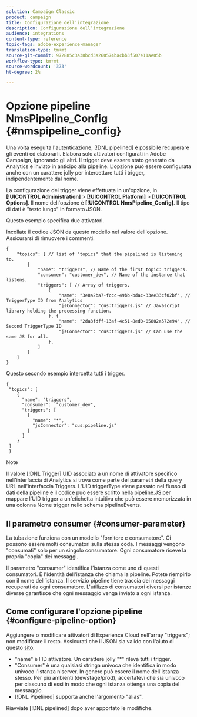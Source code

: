 ```yaml
---
solution: Campaign Classic
product: campaign
title: Configurazione dell’integrazione
description: Configurazione dell’integrazione
audience: integrations
content-type: reference
topic-tags: adobe-experience-manager
translation-type: tm+mt
source-git-commit: 972885c3a38bcd3a260574bacbb3f507e11ae05b
workflow-type: tm+mt
source-wordcount: '373'
ht-degree: 2%

---
```



# Opzione pipeline NmsPipeline_Config {#nmspipeline_config}

Una volta eseguita l&#39;autenticazione, [!DNL pipelined] è possibile recuperare gli eventi ed elaborarli. Elabora solo attivatori configurati in  Adobe Campaign, ignorando gli altri. Il trigger deve essere stato generato da Analytics e inviato in anticipo alla pipeline.
L&#39;opzione può essere configurata anche con un carattere jolly per intercettare tutti i trigger, indipendentemente dal nome.

La configurazione dei trigger viene effettuata in un&#39;opzione, in **[!UICONTROL Administration]** > **[!UICONTROL Platform]** > **[!UICONTROL Options]**. Il nome dell&#39;opzione è **[!UICONTROL NmsPipeline_Config]**. Il tipo di dati è &quot;testo lungo&quot; in formato JSON.

Questo esempio specifica due attivatori.

Incollate il codice JSON da questo modello nel valore dell&#39;opzione. Assicurarsi di rimuovere i commenti.

```
{
    "topics": [ // list of "topics" that the pipelined is listening to.
        {
            "name": "triggers", // Name of the first topic: triggers.
            "consumer": "customer_dev", // Name of the instance that listens. 
            "triggers": [ // Array of triggers. 
                {
                    "name": "3e8a2ba7-fccc-49bb-bdac-33ee33cf02bf", // TriggerType ID from Analytics 
                    "jsConnector": "cus:triggers.js" // Javascript library holding the processing function.
                }, {
                    "name": "2da3fdff-13af-4c51-8ed0-05802a572e94", // Second TriggerType ID 
                    "jsConnector": "cus:triggers.js" // Can use the same JS for all.
                },
            ]
        }
    ]
}
```

Questo secondo esempio intercetta tutti i trigger.

```
{
 "topics": [
    {
      "name": "triggers",
      "consumer":  "customer_dev",
      "triggers": [
        {
          "name": "*",
          "jsConnector": "cus:pipeline.js"
        }
      ]
    }
 ]
 }
```

>[!NOTE]
>
>Il valore [!DNL Trigger] UID associato a un nome di attivatore specifico nell&#39;interfaccia di Analytics si trova come parte dei parametri della query URL nell&#39;interfaccia Triggers. L&#39;UID triggerType viene passato nel flusso di dati della pipeline e il codice può essere scritto nella pipeline.JS per mappare l&#39;UID trigger a un&#39;etichetta intuitiva che può essere memorizzata in una colonna Nome trigger nello schema pipelineEvents.

## Il parametro consumer {#consumer-parameter}

La tubazione funziona con un modello &quot;fornitore e consumatore&quot;. Ci possono essere molti consumatori sulla stessa coda. I messaggi vengono &quot;consumati&quot; solo per un singolo consumatore. Ogni consumatore riceve la propria &quot;copia&quot; dei messaggi.

Il parametro &quot;consumer&quot; identifica l’istanza come uno di questi consumatori. È l&#39;identità dell&#39;istanza che chiama la pipeline. Potete riempirlo con il nome dell’istanza. Il servizio pipeline tiene traccia dei messaggi recuperati da ogni consumatore. L&#39;utilizzo di consumatori diversi per istanze diverse garantisce che ogni messaggio venga inviato a ogni istanza.

## Come configurare l&#39;opzione pipeline {#configure-pipeline-option}

Aggiungere o modificare  attivatori di Experience Cloud nell&#39;array &quot;triggers&quot;; non modificare il resto.
Assicurati che il JSON sia valido con l&#39;aiuto di questo [sito](http://jsonlint.com/).

* &quot;name&quot; è l&#39;ID attivatore. Un carattere jolly &quot;*&quot; rileva tutti i trigger.
* &quot;Consumer&quot; è una qualsiasi stringa univoca che identifica in modo univoco l&#39;istanza nlserver. In genere può essere il nome dell&#39;istanza stesso. Per più ambienti (dev/stage/prod), accertatevi che sia univoco per ciascuno di essi in modo che ogni istanza ottenga una copia del messaggio.
* [!DNL Pipelined] supporta anche l&#39;argomento &quot;alias&quot;.

Riavviate [!DNL pipelined] dopo aver apportato le modifiche.
